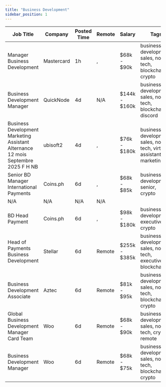 ```yaml
---
title: "Business Development"
sidebar_position: 1
---
```


| Job Title | Company | Posted Time | Remote | Salary | Tags | Apply Link |
|-----------|---------|-------------|--------|--------|------|------------|
| Manager Business Development | Mastercard | 1h | , | $68k - $90k | business development, sales, non tech, blockchain, crypto | [Apply](https://web3.career/manager-business-development-mastercard/101764) |
| Business Development Manager | QuickNode | 4d | N/A | $144k - $160k | business development, sales, non tech, blockchain, discord | [Apply](https://web3.career/business-development-manager-quicknode/101671) |
| Business Development Marketing Assistant Alternance 12 mois Septembre 2025 F H NB | ubisoft2 | 4d | , | $76k - $180k | business development, sales, non tech, virtual assistant, marketing | [Apply](https://web3.career/business-development-marketing-assistant-alternance-12-mois-septembre-2025-f-h-nb-ubisoft2/101657) |
| Senior BD Manager International Payments | Coins.ph | 6d | , | $68k - $85k | business development, senior, crypto | [Apply](https://web3.career/senior-bd-manager-for-international-payments-coins/101541) |
| N/A | N/A | N/A | N/A |  |  | [Apply](https://web3.career/metana) |
| BD Head Payment | Coins.ph | 6d | , | $98k - $180k | business development, executive, crypto | [Apply](https://web3.career/bd-head-for-payment-coins/101540) |
| Head of Payments Business Development | Stellar | 6d | Remote | $255k - $385k | business development, sales, non tech, executive, blockchain | [Apply](https://web3.career/head-of-payments-business-development-stellar/97571) |
| Business Development Associate | Aztec | 6d | Remote | $81k - $95k | business development, sales, non tech, blockchain, crypto | [Apply](https://web3.career/business-development-associate-aztec/97708) |
| Global Business Development Manager Card Team | Woo | 6d | Remote | $68k - $90k | business development, sales, non tech, crypto, remote | [Apply](https://web3.career/global-business-development-manager-card-team-woo/95645) |
| Business Development Manager | Woo | 6d | Remote | $68k - $75k | business development, sales, non tech, blockchain, crypto | [Apply](https://web3.career/business-development-manager-woo/95644) |

